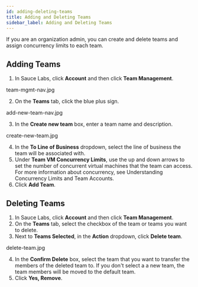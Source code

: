 ```yaml
---
id: adding-deleting-teams
title: Adding and Deleting Teams
sidebar_label: Adding and Deleting Teams
---
```

If you are an organization admin, you can create and delete teams and assign concurrency limits to each team.
## Adding Teams

1. In Sauce Labs, click **Account** and then click **Team Management**.

team-mgmt-nav.jpg

2. On the **Teams** tab, click the blue plus sign.

add-new-team-nav.jpg

3. In the **Create new team** box, enter a team name and description.

create-new-team.jpg

4. In the **To Line of Business** dropdown, select the line of business the team will be associated with.
5. Under **Team VM Concurrency Limits**, use the up and down arrows to set the number of concurrent virtual machines that the team can access. For more information about concurrency, see Understanding Concurrency Limits and Team Accounts.
6. Click **Add Team**.

## Deleting Teams

1. In Sauce Labs, click **Account** and then click **Team Management**.
2. On the **Teams** tab, select the checkbox of the team or teams you want to delete.
3. Next to **Teams Selected**, in the **Action** dropdown, click **Delete team**.

delete-team.jpg

4. In the **Confirm Delete** box, select the team that you want to transfer the members of the deleted team to. If you don't select a a new team, the team members will be moved to the default team.   
5. Click **Yes, Remove**.
